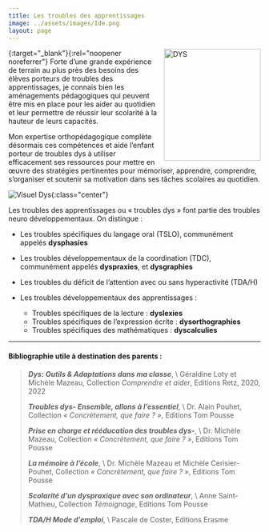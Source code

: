 ```yaml
---
title: Les troubles des apprentissages
image: ../assets/images/Ide.png
layout: page
---
```

<style type="text/css">
    .center {
    display: block;
    margin-left: auto;
    margin-right: auto;
    width: 100%; 
    max-width: 700px;
    }
</style>

[<img style="float: right; vertical-align:middle;margin:0px 0px 5px 10px" width="193" height="224" alt="DYS" src="../assets/images/DYS_adaptation2.jpg">]({{site.livre-url}}){:target="_blank"}{:rel="noopener noreferrer"}
Forte d’une grande expérience de terrain au plus près des besoins des élèves porteurs de
troubles des apprentissages, je connais bien les aménagements pédagogiques qui peuvent
être mis en place pour les aider au quotidien et leur permettre de réussir leur
scolarité à la hauteur de leurs capacités.


Mon expertise orthopédagogique complète désormais ces compétences et aide l’enfant
porteur de troubles dys à utiliser efficacement ses ressources pour mettre en œuvre des
stratégies pertinentes pour mémoriser, apprendre, comprendre, s’organiser et soutenir sa
motivation dans ses tâches scolaires au quotidien.

![Visuel Dys](../assets/images/Visuel_dys.png){:class="center"}

Les troubles des apprentissages ou « troubles dys » font partie des troubles neuro
développementaux. On distingue :

* Les troubles spécifiques du langage oral (TSLO), communément appelés
**dysphasies**
* Les troubles développementaux de la coordination (TDC), communément appelés
**dyspraxies**, et **dysgraphies**
* Les troubles du déficit de l’attention avec ou sans hyperactivité (TDA/H)
* Les troubles développementaux des apprentissages :

    * Troubles spécifiques de la lecture : **dyslexies**
    * Troubles spécifiques de l’expression écrite : **dysorthographies**
    * Troubles spécifiques des mathématiques : **dyscalculies**

---
#### Bibliographie utile à destination des parents :

>_**Dys: Outils & Adaptations dans ma classe**_, \\
Géraldine Loty et Michèle Mazeau, Collection _Comprendre et aider_, Editions Retz, 2020, 2022
>
>_**Troubles dys- Ensemble, allons à l’essentiel**_, \\
Dr. Alain Pouhet, Collection _« Concrètement,
que faire ? »_, Editions Tom Pousse
>
>_**Prise en charge et rééducation des troubles dys-**_, \\
 Dr. Michèle Mazeau, Collection _« Concrètement, que faire ? »_, Editions Tom Pousse
>
>_**La mémoire à l’école**_, \\
Dr. Michèle Mazeau et Michèle Cerisier-Pouhet, Collection _« Concrètement, que faire ? »_, Editions Tom Pousse
>
>_**Scolarité d’un dyspraxique avec son ordinateur**_, \\
Anne Saint-Mathieu, Collection _Témoignage_, Editions Tom Pousse
>
>_**TDA/H Mode d’emploi**_, \\
Pascale de Coster, Editions Erasme